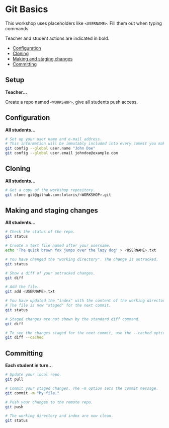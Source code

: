 # Git Basics

This workshop uses placeholders like `<USERNAME>`.
Fill them out when typing commands.

Teacher and student actions are indicated in bold.

* [Configuration](#configuration)
* [Cloning](#cloning)
* [Making and staging changes](#making-and-staging-changes)
* [Committing](#committing)

## Setup

**Teacher...**

Create a repo named `<WORKSHOP>`, give all students push access.

## Configuration

**All students...**

```bash
# Set up your user name and e-mail address.
# This information will be immutably included into every commit you make.
git config --global user.name "John Doe"
git config --global user.email johndoe@example.com
```

## Cloning

**All students...**

```bash
# Get a copy of the workshop repository.
git clone git@github.com:lotaris/<WORKSHOP>.git
```

## Making and staging changes

**All students...**

```bash
# Check the status of the repo.
git status

# Create a text file named after your username.
echo 'The quick brown fox jumps over the lazy dog' > <USERNAME>.txt

# You have changed the "working directory". The change is untracked.
git status

# Show a diff of your untracked changes.
git diff

# Add the file.
git add <USERNAME>.txt

# You have updated the "index" with the content of the working directory.
# The file is now "staged" for the next commit.
git status

# Staged changes are not shown by the standard diff command.
git diff

# To see the changes staged for the next commit, use the --cached option.
git diff --cached
```

## Committing

**Each student in turn...**

```bash
# Update your local repo.
git pull

# Commit your staged changes. The -m option sets the commit message.
git commit -m "My file."

# Push your changes to the remote repo.
git push

# The working directory and index are now clean.
git status
```
